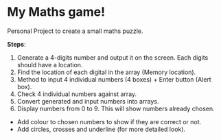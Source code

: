 # My Maths game!
Personal Project to create a small maths puzzle.

**Steps**:
1. Generate a 4-digits number and output it on the screen. Each digits should have a location.
2. Find the location of each digital in the array (Memory location).
3. Method to input 4 individual numbers (4 boxes) + Enter button (Alert box).
4. Check 4 individual numbers against array.
5. Convert generated and input numbers into arrays.
6. Display numbers from 0 to 9. This will show numbers already chosen.
  * Add colour to chosen numbers to show if they are correct or not.
  * Add circles, crosses and underline (for more detailed look).
  
